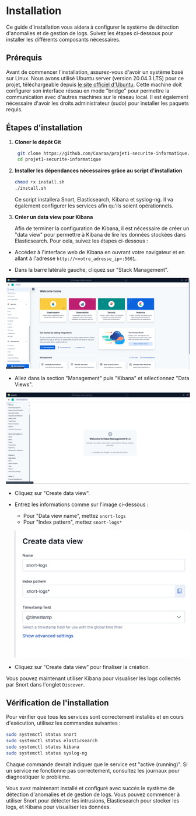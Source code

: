 # Installation

Ce guide d'installation vous aidera à configurer le système de détection d'anomalies et de gestion de logs. Suivez les étapes ci-dessous pour installer les différents composants nécessaires.

## Prérequis

Avant de commencer l'installation, assurez-vous d'avoir un système basé sur Linux. Nous avons utilisé Ubuntu server (version 20.04.3 LTS) pour ce projet, téléchargeable depuis [le site officiel d'Ubuntu](https://ubuntu.com/download/server). Cette machine doit configurer son interface réseau en mode "bridge" pour permettre la communication avec d'autres machines sur le réseau local.
Il est également nécessaire d'avoir les droits administrateur (sudo) pour installer les paquets requis.


## Étapes d'installation

1. **Cloner le dépôt Git**

   ```bash
    git clone https://github.com/Coaraa/projet1-securite-informatique.git
    cd projet1-securite-informatique
   ```

2. **Installer les dépendances nécessaires grâce au script d'installation**

   ```bash
   chmod +x install.sh
   ./install.sh
   ```
   Ce script installera Snort, Elasticsearch, Kibana et syslog-ng. Il va également configurer les services afin qu'ils soient opérationnels.

3. **Créer un data view pour Kibana**

   Afin de terminer la configuration de Kibana, il est nécessaire de créer un "data view" pour permettre à Kibana de lire les données stockées dans Elasticsearch. Pour cela, suivez les étapes ci-dessous :

- Accédez à l'interface web de Kibana en ouvrant votre navigateur et en allant à l'adresse `http://<votre_adresse_ip>:5601`.

- Dans la barre latérale gauche, cliquez sur "Stack Management".

![Interface de gestion de la pile Kibana](management_kibana.png)

- Allez dans la section "Management" puis "Kibana" et sélectionnez "Data Views".

![Interface de gestion des data views Kibana](management_dataviews.png)

- Cliquez sur "Create data view".

- Entrez les informations comme sur l'image ci-dessous :
    - Pour "Data view name", mettez `snort-logs`
    - Pour "Index pattern", mettez `snort-logs*`

    ![Interface de création du data view Kibana](dataview_kibana.png)

- Cliquez sur "Create data view" pour finaliser la création.

Vous pouvez maintenant utiliser Kibana pour visualiser les logs collectés par Snort dans l'onglet `Discover`.


## Vérification de l'installation

Pour vérifier que tous les services sont correctement installés et en cours d'exécution, utilisez les commandes suivantes :

```bash
sudo systemctl status snort
sudo systemctl status elasticsearch
sudo systemctl status kibana
sudo systemctl status syslog-ng
```
Chaque commande devrait indiquer que le service est "active (running)". Si un service ne fonctionne pas correctement, consultez les journaux pour diagnostiquer le problème.


Vous avez maintenant installé et configuré avec succès le système de détection d'anomalies et de gestion de logs. Vous pouvez commencer à utiliser Snort pour détecter les intrusions, Elasticsearch pour stocker les logs, et Kibana pour visualiser les données.